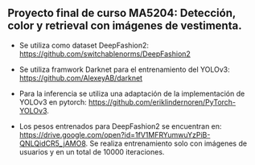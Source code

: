 ## Proyecto final de curso MA5204: Detección, color y retrieval con imágenes de vestimenta.

- Se utiliza como dataset DeepFashion2: https://github.com/switchablenorms/DeepFashion2 

- Se utiliza framwork Darknet para el entrenamiento del YOLOv3: https://github.com/AlexeyAB/darknet

- Para la inferencia se utiliza una adaptación de la implementación de YOLOv3 en pytorch: https://github.com/eriklindernoren/PyTorch-YOLOv3.

- Los pesos entrenados para DeepFashion2 se encuentran en: https://drive.google.com/open?id=1fV1MFRYumwuYzPiB-QNLQidCR5_jAMO8. Se realiza entrenamiento solo con imágenes de usuarios y en un total de 10000 iteraciones.

